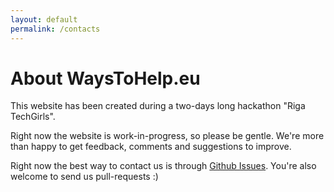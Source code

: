```yaml
---
layout: default
permalink: /contacts
---
```


# About WaysToHelp.eu

This website has been created during a two-days long hackathon "Riga TechGirls".

Right now the website is work-in-progress, so please be gentle. We're more than happy to get feedback, comments and suggestions to improve.

Right now the best way to contact us is through [Github Issues](https://github.com/WaysToHelp/waystohelp.github.io/issues). You're also welcome to send us pull-requests :)